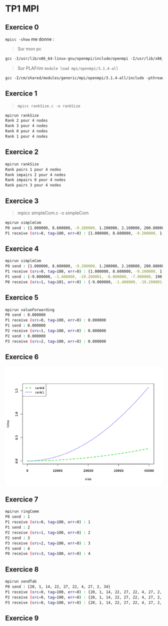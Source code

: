 # TP1 MPI

## Exercice 0

`mpicc -show` me donne :

> Sur mon pc

```txt
gcc -I/usr/lib/x86_64-linux-gnu/openmpi/include/openmpi -I/usr/lib/x86_64-linux-gnu/openmpi/include -pthread -L/usr/lib/x86_64-linux-gnu/openmpi/lib -lmpi
```

> Sur PLAFrim `module load mpi/openmpi/3.1.4-all`

```txt
gcc -I/cm/shared/modules/generic/mpi/openmpi/3.1.4-all/include -pthread -Wl,-rpath -Wl,/cm/shared/modules/generic/mpi/openmpi/3.1.4-all/lib -Wl,--enable-new-dtags -L/cm/shared/modules/generic/mpi/openmpi/3.1.4-all/lib -lmpi
```

## Exercice 1

> `mpicc rankSize.c -o rankSize`

```bash
mpirun rankSize
Rank 2 pour 4 nodes
Rank 3 pour 4 nodes
Rank 0 pour 4 nodes
Rank 1 pour 4 nodes
```

## Exercice 2

```bash
mpirun rankSize
Rank pairs 1 pour 4 nodes
Rank impairs 2 pour 4 nodes
Rank impairs 0 pour 4 nodes
Rank pairs 3 pour 4 nodes
```

## Exercice 3

> mpicc simpleCom.c -o simpleCom

```bash
mpirun simpleCom
P0 send : {1.000000, 8.600000, -9.200000, 1.200000, 2.100000, 200.800003, 7.990000, 95.449997, 787.400024, -6.000000}
P1 receive (src=0, tag=100, err=0) : {1.000000, 8.600000, -9.200000, 1.200000, 2.100000, 200.800003, 7.990000, 95.449997, 787.400024, -6.000000}
```

## Exercice 4

```bash
mpirun simpleCom
P0 send : {1.000000, 8.600000, -9.200000, 1.200000, 2.100000, 200.800003, 7.990000, 95.449997, 787.400024, -6.000000}
P1 receive (src=0, tag=100, err=0) : {1.000000, 8.600000, -9.200000, 1.200000, 2.100000, 200.800003, 7.990000, 95.449997, 787.400024, -6.000000}
P1 send : {-9.000000, -1.400000, -19.200001, -8.800000, -7.900000, 190.800003, -2.010000, 85.449997, 777.400024, -16.000000}
P0 receive (src=1, tag=101, err=0) : {-9.000000, -1.400000, -19.200001, -8.800000, -7.900000, 190.800003, -2.010000, 85.449997, 777.400024, -16.000000}
```

## Exercice 5

```bash
mpirun valueForwarding
P0 send : 0.000000
P1 receive (src=0, tag=100, err=0) : 0.000000
P1 send : 0.000000
P2 receive (src=1, tag=100, err=0) : 0.000000
P2 send : 0.000000
P3 receive (src=2, tag=100, err=0) : 0.000000
```

## Exercice 6

![Alt text](commTime.png)

## Exercice 7

```bash
mpirun ringComm
P0 send : 1
P1 receive (src=0, tag=100, err=0) : 1
P1 send : 2
P2 receive (src=1, tag=100, err=0) : 2
P2 send : 3
P3 receive (src=2, tag=100, err=0) : 3
P3 send : 4
P0 receive (src=3, tag=100, err=0) : 4
```

## Exercice 8

```bash
mpirun sendTab
P0 send : {20, 1, 14, 22, 27, 22, 4, 27, 2, 34}
P1 receive (src=0, tag=100, err=0) : {20, 1, 14, 22, 27, 22, 4, 27, 2, 34}
P2 receive (src=0, tag=100, err=0) : {20, 1, 14, 22, 27, 22, 4, 27, 2, 34}
P3 receive (src=0, tag=100, err=0) : {20, 1, 14, 22, 27, 22, 4, 27, 2, 34}
```

## Exercice 9

